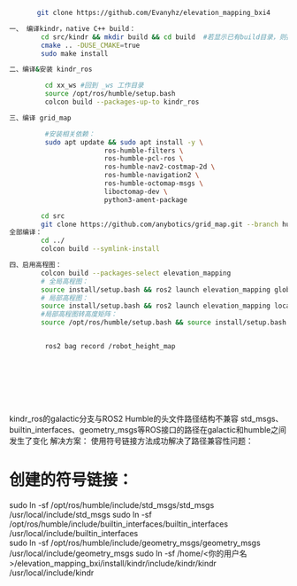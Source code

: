 ```bash
       git clone https://github.com/Evanyhz/elevation_mapping_bxi4

一、 编译kindr，native C++ build：                     
        cd src/kindr && mkdir build && cd build  #若显示已有build目录，则把原来的删除即可
        cmake .. -DUSE_CMAKE=true
        sudo make install

二、编译&安装 kindr_ros

         cd xx_ws #回到 _ws 工作目录
         source /opt/ros/humble/setup.bash
         colcon build --packages-up-to kindr_ros

三、编译 grid_map

         #安装相关依赖：
         sudo apt update && sudo apt install -y \
                        ros-humble-filters \
                        ros-humble-pcl-ros \
                        ros-humble-nav2-costmap-2d \
                        ros-humble-navigation2 \
                        ros-humble-octomap-msgs \
                        liboctomap-dev \
                        python3-ament-package

        cd src
        git clone https://github.com/anybotics/grid_map.git --branch humble
全部编译：
        cd ../
        colcon build --symlink-install

四、启用高程图：
        colcon build --packages-select elevation_mapping
        # 全局高程图：
        source install/setup.bash && ros2 launch elevation_mapping global_elevation_map_extractor_launch.py 
        # 局部高程图：
        source install/setup.bash && ros2 launch elevation_mapping local_elevation_map_extractor_z_up_launch.py
        #局部高程图转高度矩阵：
        source /opt/ros/humble/setup.bash && source install/setup.bash && python3 simple_robot_height_map_publisher.py


         ros2 bag record /robot_height_map 









```
kindr_ros的galactic分支与ROS2 Humble的头文件路径结构不兼容
std_msgs、builtin_interfaces、geometry_msgs等ROS接口的路径在galactic和humble之间发生了变化
解决方案：
使用符号链接方法成功解决了路径兼容性问题：
# 创建的符号链接：
sudo ln -sf /opt/ros/humble/include/std_msgs/std_msgs /usr/local/include/std_msgs
sudo ln -sf /opt/ros/humble/include/builtin_interfaces/builtin_interfaces /usr/local/include/builtin_interfaces  
sudo ln -sf /opt/ros/humble/include/geometry_msgs/geometry_msgs /usr/local/include/geometry_msgs
sudo ln -sf /home/<你的用户名>/elevation_mapping_bxi/install/kindr/include/kindr/kindr /usr/local/include/kindr
